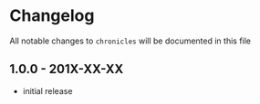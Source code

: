 # Changelog

All notable changes to `chronicles` will be documented in this file

## 1.0.0 - 201X-XX-XX

- initial release
